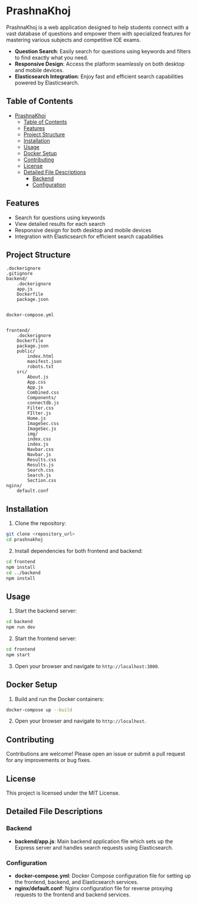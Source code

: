 
# PrashnaKhoj

PrashnaKhoj is a web application designed to help students connect with a vast database of questions and empower them with specialized features for mastering various subjects and competitive IOE exams.

- **Question Search**: Easily search for questions using keywords and filters to find exactly what you need.
- **Responsive Design**: Access the platform seamlessly on both desktop and mobile devices.
- **Elasticsearch Integration**: Enjoy fast and efficient search capabilities powered by Elasticsearch.

## Table of Contents

- [PrashnaKhoj](#prashnakhoj)
  - [Table of Contents](#table-of-contents)
  - [Features](#features)
  - [Project Structure](#project-structure)
  - [Installation](#installation)
  - [Usage](#usage)
  - [Docker Setup](#docker-setup)
  - [Contributing](#contributing)
  - [License](#license)
  - [Detailed File Descriptions](#detailed-file-descriptions)
    - [Backend](#backend)
    - [Configuration](#configuration)

## Features

- Search for questions using keywords
- View detailed results for each search
- Responsive design for both desktop and mobile devices
- Integration with Elasticsearch for efficient search capabilities

## Project Structure

```
.dockerignore
.gitignore
backend/
    .dockerignore
    app.js
    Dockerfile
    package.json


docker-compose.yml


frontend/
    .dockerignore
    Dockerfile
    package.json
    public/
        index.html
        manifest.json
        robots.txt
    src/
        About.js
        App.css
        App.js
        Combined.css
        Components/
        connectdb.js
        Filter.css
        FIlter.js
        Home.js
        ImageSec.css
        ImageSec.js
        img/
        index.css
        index.js
        Navbar.css
        Navbar.js
        Results.css
        Results.js
        Search.css
        Search.js
        Section.css
nginx/
    default.conf
```

## Installation

1. Clone the repository:

```sh
git clone <repository_url>
cd prashnakhoj
```

2. Install dependencies for both frontend and backend:

```sh
cd frontend
npm install
cd ../backend
npm install
```

## Usage

1. Start the backend server:

```sh
cd backend
npm run dev
```

2. Start the frontend server:

```sh
cd frontend
npm start
```

3. Open your browser and navigate to `http://localhost:3000`.

## Docker Setup

1. Build and run the Docker containers:

```sh
docker-compose up --build
```

2. Open your browser and navigate to `http://localhost`.

## Contributing

Contributions are welcome! Please open an issue or submit a pull request for any improvements or bug fixes.

## License

This project is licensed under the MIT License.

## Detailed File Descriptions

### Backend

- **backend/app.js**: Main backend application file which sets up the Express server and handles search requests using Elasticsearch.

### Configuration

- **docker-compose.yml**: Docker Compose configuration file for setting up the frontend, backend, and Elasticsearch services.
- **nginx/default.conf**: Nginx configuration file for reverse proxying requests to the frontend and backend services.

